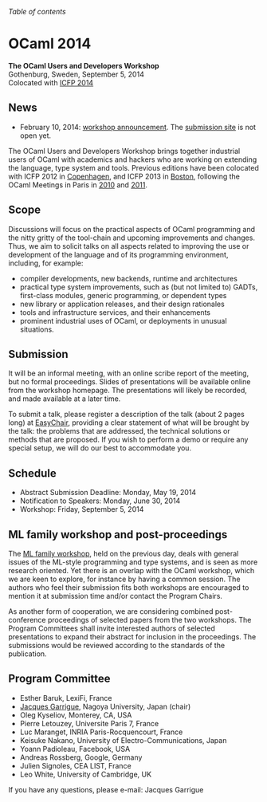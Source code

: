 <!-- ((! set title 2014 !)) -->

*Table of contents*

OCaml 2014
==========

**The OCaml Users and Developers Workshop**  
Gothenburg, Sweden, September 5, 2014  
Colocated with [ICFP 2014](http://icfpconference.org/icfp2014/)

News
----

-   February 10, 2014: [workshop announcement](cfp.html). The [submission
    site](https://www.easychair.org/conferences/?conf=ocaml2014) is
    not open yet.

The OCaml Users and Developers Workshop brings together industrial users of
OCaml with academics and hackers who are working on extending the language,
type system and tools.
Previous editions have been colocated with ICFP 2012 in
[Copenhagen](http://oud.ocaml.org/2012/), and ICFP 2013 in
[Boston](../2013), following the OCaml Meetings in Paris in
[2010](../2012) and [2011](../2011).

Scope
-----

Discussions will focus on the practical aspects of OCaml programming and
the nitty gritty of the tool-chain and upcoming improvements and changes.
Thus, we aim to solicit talks on all aspects related to improving the use
or development of the language and of its programming environment,
including, for example:

- compiler developments, new backends, runtime and architectures
- practical type system improvements, such as (but not limited to) 
 GADTs, first-class modules, generic programming, or dependent types
- new library or application releases, and their design rationales
- tools and infrastructure services, and their enhancements
- prominent industrial uses of OCaml, or deployments in unusual
 situations.

Submission
----------

It will be an informal meeting, with an online scribe report of the
meeting, but no formal proceedings. Slides of presentations will be
available online from the workshop homepage. The presentations will
likely be recorded, and made available at a later time.

To submit a talk, please register a description of the talk (about 2 pages
long) at
[EasyChair](https://www.easychair.org/conferences/?conf=ocaml2014),
providing a clear statement of what will be brought by the talk: the
problems that are addressed, the technical solutions or methods that
are proposed. If you wish to perform a demo or require any special
setup, we will do our best to accommodate you.

Schedule
--------

- Abstract Submission Deadline: Monday, May 19, 2014
- Notification to Speakers: Monday, June 30, 2014
- Workshop: Friday, September 5, 2014

ML family workshop and post-proceedings
---------------------------------------

The [ML family workshop](http://okmij.org/ftp/ML/ML14.html), held on
the previous day, deals with general issues
of the ML-style programming and type systems, and is seen as more research
oriented. Yet there is an overlap with the OCaml workshop, which we are
keen to explore, for instance by having a common session.  The authors who
feel their submission fits both workshops are encouraged to mention it at
submission time and/or contact the Program Chairs.

As another form of cooperation, we are considering combined post-conference
proceedings of selected papers from the two workshops. The Program
Committees shall invite interested authors of selected presentations to
expand their abstract for inclusion in the proceedings. The submissions
would be reviewed according to the standards of the publication.

Program Committee
-----------------

- Esther Baruk, LexiFi, France
- [Jacques Garrigue](http://www.math.nagoya-u.ac.jp/~garrigue/),
  Nagoya University, Japan (chair)
- Oleg Kyseliov, Monterey, CA, USA
- Pierre Letouzey, Universite Paris 7, France
- Luc Maranget, INRIA Paris-Rocquencourt, France
- Keisuke Nakano, University of Electro-Communications, Japan
- Yoann Padioleau, Facebook, USA
- Andreas Rossberg, Google, Germany
- Julien Signoles, CEA LIST, France
- Leo White, University of Cambridge, UK

If you have any questions, please e-mail:
Jacques Garrigue <ocaml2014 AT easychair DOT org>
